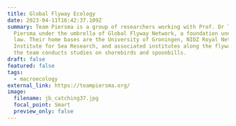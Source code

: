 ```yaml
---
title: Global Flyway Ecology
date: 2023-04-11T16:42:37.109Z
summary: Team Piersma is a group of researchers working with Prof. Dr Theunis
  Piersma under the umbrella of Global Flyway Network, a foundation under Dutch
  law. Their home bases are the University of Groningen, NIOZ Royal Netherlands
  Institute for Sea Research, and associated institutes along the flyways where
  the team conducts studies on shorebirds and spoonbills.
draft: false
featured: false
tags:
  - macroecology
external_link: https://teampiersma.org/
image:
  filename: jb_catching37.jpg
  focal_point: Smart
  preview_only: false
---
```

